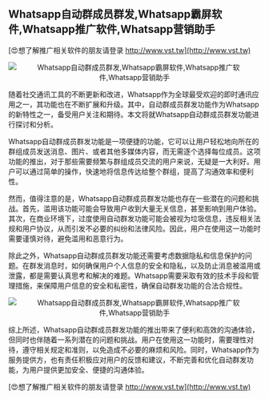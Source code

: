 ## **Whatsapp自动群成员群发,Whatsapp霸屏软件,Whatsapp推广软件,Whatsapp营销助手**

[😍想了解推广相关软件的朋友请登录 http://www.vst.tw](http://www.vst.tw)

 <center><img src="https://vst.tw/MP4/tuiguang/png/7.png" alt="Whatsapp自动群成员群发,Whatsapp霸屏软件,Whatsapp推广软件,Whatsapp营销助手"></center>

随着社交通讯工具的不断更新和改进，Whatsapp作为全球最受欢迎的即时通讯应用之一，其功能也在不断扩展和升级。其中，自动群成员群发功能作为Whatsapp的新特性之一，备受用户关注和期待。本文将就Whatsapp自动群成员群发功能进行探讨和分析。

Whatsapp自动群成员群发功能是一项便捷的功能，它可以让用户轻松地向所在的群组成员发送消息、图片、或者其他多媒体内容，而无需逐个选择每位成员。这项功能的推出，对于那些需要频繁与群组成员交流的用户来说，无疑是一大利好。用户可以通过简单的操作，快速地将信息传达给整个群组，提高了沟通效率和便利性。

然而，值得注意的是，Whatsapp自动群成员群发功能也存在一些潜在的问题和挑战。首先，滥用该功能可能会导致用户收到大量无关信息，甚至影响到用户体验。其次，在商业环境下，过度使用自动群发功能可能会被视为垃圾信息，违反相关法规和用户协议，从而引发不必要的纠纷和法律风险。因此，用户在使用这一功能时需要谨慎对待，避免滥用和恶意行为。

除此之外，Whatsapp自动群成员群发功能还需要考虑数据隐私和信息保护的问题。在群发消息时，如何确保用户个人信息的安全和隐私，以及防止消息被滥用或泄露，都是需要认真思考和解决的难题。Whatsapp需要采取有效的技术手段和管理措施，来保障用户信息的安全和私密性，确保自动群发功能的合法合规性。

 <center><img src="https://vst.tw/MP4/tuiguang/png/5.png" alt="Whatsapp自动群成员群发,Whatsapp霸屏软件,Whatsapp推广软件,Whatsapp营销助手"></center>

综上所述，Whatsapp自动群成员群发功能的推出带来了便利和高效的沟通体验，但同时也伴随着一系列潜在的问题和挑战。用户在使用这一功能时，需要理性对待，遵守相关规定和准则，以免造成不必要的麻烦和风险。同时，Whatsapp作为服务提供方，也有责任积极应对用户的反馈和建议，不断完善和优化自动群发功能，为用户提供更加安全、便捷的沟通体验。

[😍想了解推广相关软件的朋友请登录 http://www.vst.tw](http://www.vst.tw)



